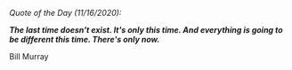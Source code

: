 *Quote of the Day (11/16/2020):*

_**The last time doesn't exist. It's only this time. And everything is going to be different this time. There's only now.**_

Bill Murray